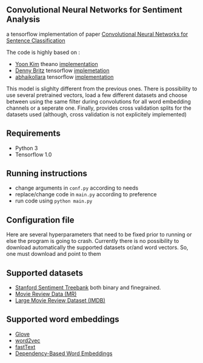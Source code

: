 ## Convolutional Neural Networks for Sentiment Analysis

a tensorflow implementation of paper [Convolutional Neural Networks for Sentence Classification](http://arxiv.org/abs/1408.5882)

The code is highly based on :
- [Yoon Kim](https://github.com/yoonkim) theano [implementation](https://github.com/yoonkim/CNN_sentence)
- [Denny Britz](http://www.wildml.com) tensorflow [implemetation](https://github.com/dennybritz/cnn-text-classification-tf)
- [abhaikollara](https://github.com/abhaikollara) tensorflow [implementation](https://github.com/abhaikollara/CNN-Sentence-Classification)

This model is slighlty different from the previous ones. There is possibility to
use several pretrained vectors, load a few different datasets and choose
between using the same filter during convolutions for all 
word embedding channels or a seperate one. Finally, provides cross validation 
splits for the datasets used (although, cross validation is not explicitely
implemented)

## Requirements

- Python 3
- Tensorflow 1.0

## Running instructions

- change arguments in `conf.py` according to needs 
- replace/change code in `main.py` according to preference
- run code using `python main.py`

## Configuration file

Here are several hyperparameters that need to be fixed prior to running
or else the program is going to crash.
Currently there is no possibility to download automatically the
supported datasets or/and word vectors. So, one must download and point to them


## Supported datasets
- [Stanford Sentiment Treebank](http://nlp.stanford.edu/sentiment/index.html) both binary and finegrained.
- [Movie Review Data (MR)](http://www.cs.cornell.edu/people/pabo/movie-review-data/)
- [Large Movie Review Dataset (IMDB)](http://ai.stanford.edu/~amaas/data/sentiment/)

## Supported word embeddings
- [Glove](https://github.com/stanfordnlp/GloVe)
- [word2vec](https://drive.google.com/file/d/0B7XkCwpI5KDYNlNUTTlSS21pQmM/edit)
- [fastText](https://github.com/facebookresearch/fastText/blob/master/pretrained-vectors.md)
- [Dependency-Based Word Embeddings](https://levyomer.wordpress.com/2014/04/25/dependency-based-word-embeddings/)


